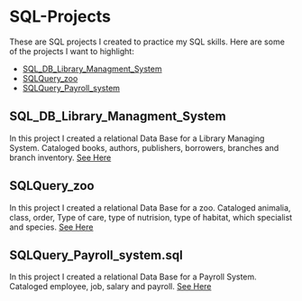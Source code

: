 # SQL-Projects
These are SQL projects I created to practice my SQL skills. Here are some of the projects I want to highlight:

- [SQL_DB_Library_Managment_System](#sql_db_library_managment_system)
- [SQLQuery_zoo](#sqlquery_zoo)
- [SQLQuery_Payroll_system](#sqlquery_payroll_systemsql)

## SQL_DB_Library_Managment_System
In this project I created a relational Data Base for a Library Managing System. Cataloged books, authors, publishers, borrowers, branches and branch inventory.
[See Here](SQL_DB_Library_Managment_System.sql)

## SQLQuery_zoo
In this project I created a relational Data Base for a zoo. Cataloged animalia, class, order, Type of care, type of nutrision, type of habitat, which specialist and species.
[See Here](SQLQuery_zoo.sql)

## SQLQuery_Payroll_system.sql
In this project I created a relational Data Base for a Payroll System. Cataloged employee, job, salary and payroll.
[See Here](SQLQuery_Payroll_system.sql)
